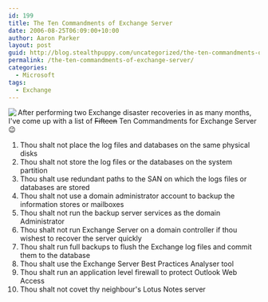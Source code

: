 ```yaml
---
id: 199
title: The Ten Commandments of Exchange Server
date: 2006-08-25T06:09:00+10:00
author: Aaron Parker
layout: post
guid: http://blog.stealthpuppy.com/uncategorized/the-ten-commandments-of-exchange-server
permalink: /the-ten-commandments-of-exchange-server/
categories:
  - Microsoft
tags:
  - Exchange
---
```

<img align="left" src="https://stealthpuppy.com/wp-content/uploads/2006/08/exchange.png" />After performing two Exchange disaster recoveries in as many months, I've come up with a list of <strike>Fifteen</strike> Ten Commandments for Exchange Server 😉</p> 

  1. Thou shalt not place the log files and databases on the same physical disks
  2. Thou shalt not store the log files or the databases on the system partition
  3. Thou shalt use redundant paths to the SAN on which the logs files or databases are stored
  4. Thou shalt not use a domain administrator account to backup the information stores or mailboxes
  5. Thou shalt not run the backup server services as the domain Administrator
  6. Thou shalt not run Exchange Server on a domain controller if thou wishest to recover the server quickly
  7. Thou shalt run full backups to flush the Exchange log files and commit them to the database
  8. Thou shalt use the Exchange Server Best Practices Analyser tool
  9. Thou shalt run an application level firewall to protect Outlook Web Access
 10. Thou shalt not covet thy neighbour's Lotus Notes server